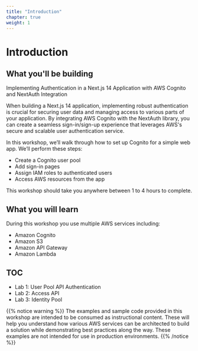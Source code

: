 ```yaml
---
title: "Introduction"
chapter: true
weight: 1
---
```


# Introduction

## What you'll be building
Implementing Authentication in a Next.js 14 Application with AWS Cognito and NextAuth Integration

When building a Next.js 14 application, implementing robust authentication is crucial for securing user data and managing access to various parts of your application. By integrating AWS Cognito with the NextAuth library, you can create a seamless sign-in/sign-up experience that leverages AWS's secure and scalable user authentication service.

In this workshop, we’ll walk through how to set up Cognito for a simple web app. We’ll perform these steps:

- Create a Cognito user pool
- Add sign-in pages
- Assign IAM roles to authenticated users
- Access AWS resources from the app
<!-- - Verify email addresses and phone numbers -->

This workshop should take you anywhere between 1 to 4 hours to complete.

## What you will learn

During this workshop you use multiple AWS services including:

- Amazon Cognito
- Amazon S3
- Amazon API Gateway
- Amazon Lambda

## TOC <!-- MODIFY THIS SUBHEADING -->

- Lab 1: User Pool API Authentication
- Lab 2: Access API
- Lab 3: Identity Pool

{{% notice warning %}}
The examples and sample code provided in this workshop are intended to be consumed as instructional content. These will help you understand how various AWS services can be architected to build a solution while demonstrating best practices along the way. These examples are not intended for use in production environments.
{{% /notice %}}
